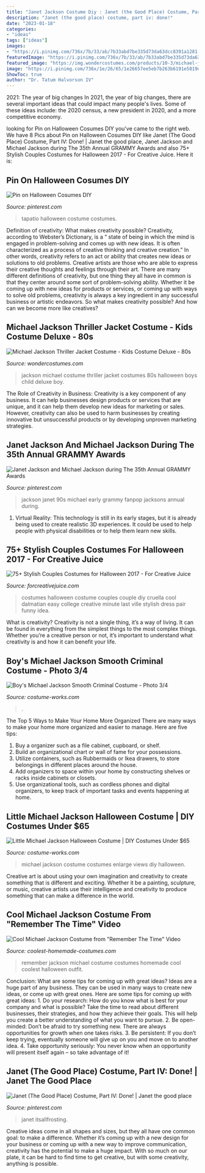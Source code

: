 ```yaml
---
title: "Janet Jackson Costume Diy : Janet (the Good Place) Costume, Part Iv: Done!"
description: "Janet (the good place) costume, part iv: done!"
date: "2023-01-18"
categories:
- "ideas"
tags: ["ideas"]
images:
- "https://i.pinimg.com/736x/7b/33/ab/7b33abd7be335d73da63dcc8391a1281.jpg"
featuredImage: "https://i.pinimg.com/736x/7b/33/ab/7b33abd7be335d73da63dcc8391a1281.jpg"
featured_image: "https://img.wondercostumes.com/products/10-3/michael-jackson-thriller-jacket-costume.jpg"
image: "https://i.pinimg.com/736x/1e/26/65/1e26657ee5eb7b263b6191e5819d0f66.jpg"
ShowToc: true
author: "Dr. Tatum Halvorson IV"
---
```



2021: The year of big changes
In 2021, the year of big changes, there are several important ideas that could impact many people's lives. Some of these ideas include: the 2020 census, a new president in 2020, and a more competitive economy.

	

		
looking for Pin on Halloween Cosumes DIY you've came to the right web. We have 8 Pics about Pin on Halloween Cosumes DIY like Janet (The Good Place) Costume, Part IV: Done! | Janet the good place, Janet Jackson and Michael Jackson during The 35th Annual GRAMMY Awards and also 75+ Stylish Couples Costumes for Halloween 2017 - For Creative Juice. Here it is:
		
    
## Pin On Halloween Cosumes DIY

<img loading=lazy src="https://i.pinimg.com/736x/7b/33/ab/7b33abd7be335d73da63dcc8391a1281.jpg" onerror="this.onerror=null;this.src='https://tse2.mm.bing.net/th?id=OIP.aJ_9_PTGYmnCfV2RGGS7hgHaJ3&amp;pid=15.1';" alt="Pin on Halloween Cosumes DIY">

_Source: pinterest.com_

>tapatio halloween costume costumes. 

	

Definition of creativity: What makes creativity possible?
Creativity, according to Webster’s Dictionary, is a “ state of being in which the mind is engaged in problem-solving and comes up with new ideas. It is often characterized as a process of creative thinking and creative creation.” In other words, creativity refers to an act or ability that creates new ideas or solutions to old problems. Creative artists are those who are able to express their creative thoughts and feelings through their art.
There are many different definitions of creativity, but one thing they all have in common is that they center around some sort of problem-solving ability. Whether it be coming up with new ideas for products or services, or coming up with ways to solve old problems, creativity is always a key ingredient in any successful business or artistic endeavors. So what makes creativity possible? And how can we become more like creatives?

    
## Michael Jackson Thriller Jacket Costume - Kids Costume Deluxe - 80s

<img loading=lazy src="https://img.wondercostumes.com/products/10-3/michael-jackson-thriller-jacket-costume.jpg" onerror="this.onerror=null;this.src='https://tse3.mm.bing.net/th?id=OIP.3ObADPyegGxx4KTzujoPVgHaI4&amp;pid=15.1';" alt="Michael Jackson Thriller Jacket Costume - Kids Costume Deluxe - 80s">

_Source: wondercostumes.com_

>jackson michael costume thriller jacket costumes 80s halloween boys child deluxe boy. 

	

The Role of Creativity in Business:
Creativity is a key component of any business. It can help businesses design products or services that are unique, and it can help them develop new ideas for marketing or sales. However, creativity can also be used to harm businesses by creating innovative but unsuccessful products or by developing unproven marketing strategies.

    
## Janet Jackson And Michael Jackson During The 35th Annual GRAMMY Awards

<img loading=lazy src="https://i.pinimg.com/originals/56/9e/2f/569e2f22c7b973719d0b8d33003c0297.jpg" onerror="this.onerror=null;this.src='https://tse3.mm.bing.net/th?id=OIP.gFO950uoti839l8MwamT-QHaL2&amp;pid=15.1';" alt="Janet Jackson and Michael Jackson during The 35th Annual GRAMMY Awards">

_Source: pinterest.com_

>jackson janet 90s michael early grammy fanpop jacksons annual during. 

	

1. Virtual Reality: This technology is still in its early stages, but it is already being used to create realistic 3D experiences. It could be used to help people with physical disabilities or to help them learn new skills.

    
## 75+ Stylish Couples Costumes For Halloween 2017 - For Creative Juice

<img loading=lazy src="https://i1.wp.com/forcreativejuice.com/wp-content/uploads/2017/09/72-couple-costume-ideas-for-halloween.jpg?fit=600%2C829&amp;ssl=1" onerror="this.onerror=null;this.src='https://tse4.mm.bing.net/th?id=OIP.gNwP2VqXPqRCY0-rLcXxhwHaKO&amp;pid=15.1';" alt="75+ Stylish Couples Costumes for Halloween 2017 - For Creative Juice">

_Source: forcreativejuice.com_

>costumes halloween costume couples couple diy cruella cool dalmatian easy college creative minute last ville stylish dress pair funny idea. 

	

What is creativity?
Creativity is not a single thing, it’s a way of living. It can be found in everything from the simplest things to the most complex things. Whether you’re a creative person or not, it’s important to understand what creativity is and how it can benefit your life.

    
## Boy&#039;s Michael Jackson Smooth Criminal Costume - Photo 3/4

<img loading=lazy src="https://photos.costume-works.com/full/michael_jackson_smooth_criminal2.jpg" onerror="this.onerror=null;this.src='https://tse2.mm.bing.net/th?id=OIP.vzfChHvT5njwUWpJ8s6Z-QHaJ3&amp;pid=15.1';" alt="Boy&#039;s Michael Jackson Smooth Criminal Costume - Photo 3/4">

_Source: costume-works.com_

>. 

	

The Top 5 Ways to Make Your Home More Organized
There are many ways to make your home more organized and easier to manage. Here are five tips: 
1. Buy a organizer such as a file cabinet, cupboard, or shelf. 
2. Build an organizational chart or wall of fame for your possessions. 
3. Utilize containers, such as Rubbermaids or Ikea drawers, to store belongings in different places around the house. 
4. Add organizers to space within your home by constructing shelves or racks inside cabinets or closets. 
5. Use organizational tools, such as cordless phones and digital organizers, to keep track of important tasks and events happening at home.

    
## Little Michael Jackson Halloween Costume | DIY Costumes Under $65

<img loading=lazy src="https://photos.costume-works.com/full/little_michael_jackson.jpg" onerror="this.onerror=null;this.src='https://tse1.mm.bing.net/th?id=OIP.0w-p1HcPG3jJGU4sN81KhgHaJ4&amp;pid=15.1';" alt="Little Michael Jackson Halloween Costume | DIY Costumes Under $65">

_Source: costume-works.com_

>michael jackson costume costumes enlarge views diy halloween. 

	

Creative art is about using your own imagination and creativity to create something that is different and exciting. Whether it be a painting, sculpture, or music, creative artists use their intelligence and creativity to produce something that can make a difference in the world.

    
## Cool Michael Jackson Costume From &quot;Remember The Time&quot; Video

<img loading=lazy src="http://www.coolest-homemade-costumes.com/files/2013/11/remember-the-time-87009-e1383985063427.jpg" onerror="this.onerror=null;this.src='https://tse3.mm.bing.net/th?id=OIP.w4d6lFODU14DfttFuYO9-wHaJ4&amp;pid=15.1';" alt="Cool Michael Jackson Costume from &quot;Remember The Time&quot; Video">

_Source: coolest-homemade-costumes.com_

>remember jackson michael costume costumes homemade cool coolest halloween outfit. 

	

Conclusion: What are some tips for coming up with great ideas?
Ideas are a huge part of any business. They can be used in many ways to create new ideas, or come up with great ones. Here are some tips for coming up with great ideas: 1. Do your research: How do you know what is best for your company and what is possible? Take the time to read about different businesses, their strategies, and how they achieve their goals. This will help you create a better understanding of what you want to pursue. 2. Be open-minded: Don’t be afraid to try something new. There are always opportunities for growth when one takes risks. 3. Be persistent: If you don’t keep trying, eventually someone will give up on you and move on to another idea. 4. Take opportunity seriously: You never know when an opportunity will present itself again – so take advantage of it! 
    
## Janet (The Good Place) Costume, Part IV: Done! | Janet The Good Place

<img loading=lazy src="https://i.pinimg.com/736x/1e/26/65/1e26657ee5eb7b263b6191e5819d0f66.jpg" onerror="this.onerror=null;this.src='https://tse4.mm.bing.net/th?id=OIP.7W482bNZuRvhc1bOvgNOqwAAAA&amp;pid=15.1';" alt="Janet (The Good Place) Costume, Part IV: Done! | Janet the good place">

_Source: pinterest.com_

>janet itsallfrosting. 

	

Creative ideas come in all shapes and sizes, but they all have one common goal: to make a difference. Whether it’s coming up with a new design for your business or coming up with a new way to improve communication, creativity has the potential to make a huge impact. With so much on our plate, it can be hard to find time to get creative, but with some creativity, anything is possible.

